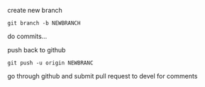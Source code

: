 create new branch

	git branch -b NEWBRANCH

do commits...

push back to github

	git push -u origin NEWBRANC

go through github and submit pull request to devel for comments